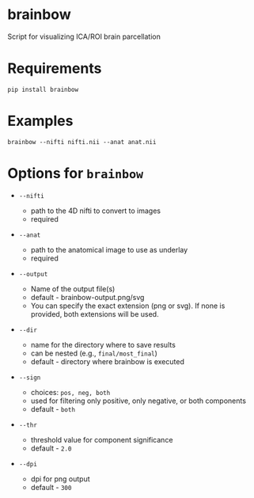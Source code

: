 # brainbow
Script for visualizing ICA/ROI brain parcellation

# Requirements
```
pip install brainbow
```

# Examples
```
brainbow --nifti nifti.nii --anat anat.nii
```

# Options for `brainbow`

- `--nifti`
    - path to the 4D nifti to convert to images
    - required
- `--anat`
    - path to the anatomical image to use as underlay
    - required

- `--output`
    - Name of the output file(s) 
    - default - brainbow-output.png/svg
    - You can specify the exact extension (png or svg). If none is provided, both extensions will be used.
- `--dir`
    - name for the directory where to save results
    - can be nested (e.g., `final/most_final`)
    - default - directory where brainbow is executed
- `--sign`
    - choices: `pos, neg, both`
    - used for filtering only positive, only negative, or both components
    - default - `both`
- `--thr`
    - threshold value for component significance
    - default - `2.0`
- `--dpi`
    - dpi for png output
    - default - `300`
